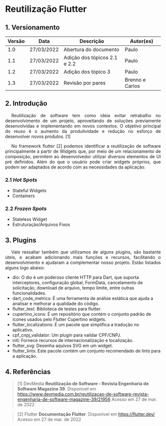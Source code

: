 # Reutilização Flutter

## 1. Versionamento

| Versão | Data       | Descrição                            | Autor(es)          |
| ------ | ---------- | -------------------------------------| -------------------|
| 1.0    | 27/03/2022 | Abertura do documento                | Paulo              |
| 1.1    | 27/03/2022 | Adição dos tópicos 2.1 e 2.2         | Paulo              | 
| 1.2    | 27/03/2022 | Adição dos tópico 3                  | Paulo              | 
| 1.3    | 27/03/2022 | Revisão por pares                    | Brenno e Carlos    |


## 2. Introdução
<p align="justify" style="text-indent: 20px"> Reutilização de software tem como ideia evitar retrabalho no desenvolvimento de um projeto, aproveitando de soluções previamente desenvolvidas e implementando em novos contextos. O objetivo principal do reuso é o aumento da produtividade e redução no esforço de desenvolver novos produtos. [1]</p>

<p align="justify" style="text-indent: 20px"> No framework flutter [2] podemos identificar a reutilização de software principalmente a partir de Widgets que, por meio de um relacionamento de composição, permitem ao desenvolvedor utilizar diversos elementos de UI pré definidos. Além do que o usuário pode criar widgets próprios, que podem ser adaptados de acordo com as necessidades da aplicação.</p>

### 2.1 <i>Hot Spots</i>

- Stateful Widgets
- Containers

### 2.2 <i>Frozen Spots</i>

- Stateless Widget
- Estruturação/Arquivos Fixos

## 3. Plugins

<p align="justify" style="text-indent: 20px"> Vale ressaltar também que utilizamos de alguns plugins, são bastante úteis, e acabam adicionando mais funções e recursos, facilitando o desenvolvimento e ajudaram a complementar nosso projeto. Estão listados alguns logo abaixo:</p>

- dio: O dio é um poderoso cliente HTTP para Dart, que suporta interceptores, configuração global, FormData, cancelamento de solicitação, download de arquivo, tempo limite, entre outras funcionalidades.
- dart_code_metrics: É uma ferramenta de análise estática que ajuda a analisar e melhorar a qualidade do código.
- flutter_test: Biblioteca de testes para flutter.
- cupertino_icons: É um repositório que contém o conjunto padrão de ícones usados ​​pelo Flutter Cupertino widgets.
- flutter_localizations: É um pacote que simplifica a tradução no aplicativo.
- cpf_cnpj_validator: Um plugin para validar CPF/CNPJ.
- intl: Fornece recursos de internacionalização e localização.
- flutter_svg: Desenha aquivos SVG em um widget.
- flutter_lints: Este pacote contém um conjunto recomendado de lints para a aplicação.

## 4. Referências

> [1] DevMedia **Reutilização de Software - Revista Engenharia de Software Magazine 39**. Disponivel em <a href= "https://www.devmedia.com.br/reutilizacao-de-software-revista-engenharia-de-software-magazine-39/21956">https://www.devmedia.com.br/reutilizacao-de-software-revista-engenharia-de-software-magazine-39/21956</a>  Acesso em 27 de mar. de 2022

> [2] Flutter **Documentação Flutter**. Disponivel em <a href= "https://flutter.dev/">https://flutter.dev/</a>  Acesso em 27 de mar. de 2022
